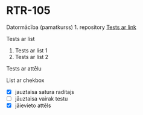 # RTR-105
Datormācība (pamatkurss) 1. repository
[Tests ar link](https://ortus.rtu.lv)  

Tests ar list
   1. Tests ar list 1
   2. Tests ar list 2

Tests ar attēlu

List ar chekbox
- [x] jauztaisa satura raditajs
- [ ] jāuztaisa vairak testu
- [x] jāievieto attēls
